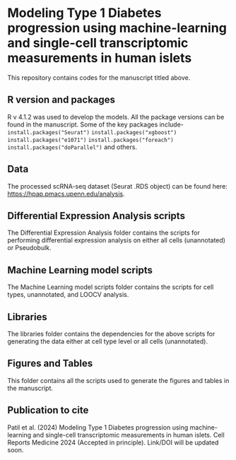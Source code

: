 # Modeling Type 1 Diabetes progression using machine-learning and single-cell transcriptomic measurements in human islets

This repository contains codes for the manuscript titled above. 

## R version and packages
R v 4.1.2 was used to develop the models. All the package versions can be found in the manuscript.
Some of the key packages include- 
  ```install.packages("Seurat")```
  ```install.packages("xgboost")```
  ```install.packages("e1071")```
  ```install.packages("foreach")```
  ```install.packages("doParallel")``` and others.

## Data
The processed scRNA-seq dataset (Seurat .RDS object) can be found here: https://hpap.pmacs.upenn.edu/analysis.  

## Differential Expression Analysis scripts
The Differential Expression Analysis folder contains the scripts for performing differential expression analysis on either all cells (unannotated) or Pseudobulk.

## Machine Learning model scripts
The Machine Learning model scripts folder contains the scripts for cell types, unannotated, and LOOCV analysis.

## Libraries
The libraries folder contains the dependencies for the above scripts for generating the data either at cell type level or all cells (unannotated).

## Figures and Tables
This folder contains all the scripts used to generate the figures and tables in the manuscript.

## Publication to cite
Patil et al. (2024)  Modeling Type 1 Diabetes progression using machine-learning and single-cell transcriptomic measurements in human islets. Cell Reports Medicine 2024 (Accepted in principle). Link/DOI will be updated soon.
